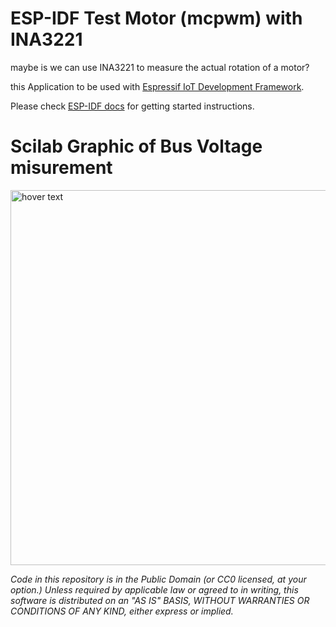 ESP-IDF Test Motor (mcpwm) with INA3221
=======================================
maybe is we can use INA3221 to measure the actual rotation of a motor?


this Application to be used with [Espressif IoT Development Framework](https://github.com/espressif/esp-idf).

Please check [ESP-IDF docs](https://docs.espressif.com/projects/esp-idf/en/latest/get-started/index.html) for getting started instructions.

<h1>Scilab Graphic of Bus Voltage misurement</h1>
<p align="left">
  <img src="https://github.com/MyFreertosLab/my_test_test/blob/master/data/images/Motors-Ina3221-KalmanFilter.png" width="600" title="hover text">
</p>

*Code in this repository is in the Public Domain (or CC0 licensed, at your option.)
Unless required by applicable law or agreed to in writing, this
software is distributed on an "AS IS" BASIS, WITHOUT WARRANTIES OR
CONDITIONS OF ANY KIND, either express or implied.*
